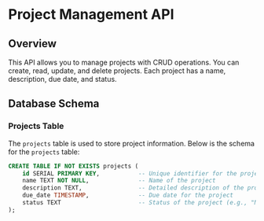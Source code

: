 # Project Management API

## Overview

This API allows you to manage projects with CRUD operations. You can create, read, update, and delete projects. Each project has a name, description, due date, and status.

## Database Schema

### Projects Table

The `projects` table is used to store project information. Below is the schema for the `projects` table:

```sql
CREATE TABLE IF NOT EXISTS projects (
    id SERIAL PRIMARY KEY,           -- Unique identifier for the project
    name TEXT NOT NULL,              -- Name of the project
    description TEXT,                -- Detailed description of the project
    due_date TIMESTAMP,              -- Due date for the project
    status TEXT                      -- Status of the project (e.g., "Not Started", "In Progress", "Completed")
);

